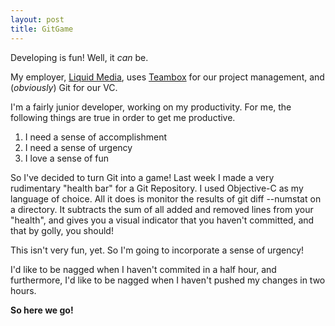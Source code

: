 ```yaml
---
layout: post
title: GitGame
---
```


Developing is fun! Well, it *can* be.

My employer, [Liquid Media](http://www.liquidmedia.ca), uses [Teambox](http://www.teambox.com) for our project management, and (*obviously*) Git for our VC.

I'm a fairly junior developer, working on my productivity. For me, the following things are true in order to get me productive.

  1. I need a sense of accomplishment
  2. I need a sense of urgency
  3. I love a sense of fun

So I've decided to turn Git into a game! Last week I made a very rudimentary "health bar" for a Git Repository. I used Objective-C as my language of choice. All it does is monitor the results of git diff --numstat on a directory. It subtracts the sum of all added and removed lines from your "health", and gives you a visual indicator that you haven't committed, and that by golly, you should!

This isn't very fun, yet. So I'm going to incorporate a sense of urgency!

I'd like to be nagged when I haven't commited in a half hour, and furthermore, I'd like to be nagged when I haven't pushed my changes in two hours.

**So here we go!**

